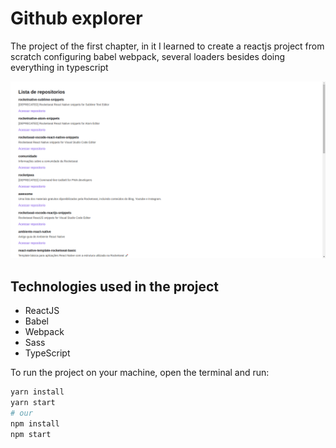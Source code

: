 # Github explorer
The project of the first chapter, in it I learned to create a reactjs project from scratch configuring babel webpack, several loaders besides doing everything in typescript

<p align="center">
  <img src="https://github.com/DAVI-REZENDE/ignite-aulas/blob/main/assets/github_explorer_prev.png" alt="Preview" />
</p>

## Technologies used in the project

- ReactJS
- Babel
- Webpack
- Sass
- TypeScript

To run the project on your machine, open the terminal and run:

```bash
yarn install
yarn start
# our
npm install
npm start

```